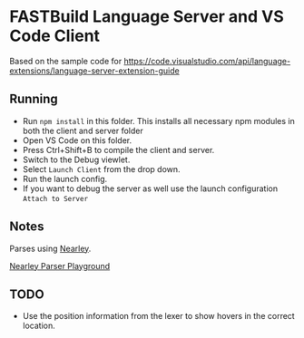 # FASTBuild Language Server and VS Code Client

Based on the sample code for https://code.visualstudio.com/api/language-extensions/language-server-extension-guide

## Running

- Run `npm install` in this folder. This installs all necessary npm modules in both the client and server folder
- Open VS Code on this folder.
- Press Ctrl+Shift+B to compile the client and server.
- Switch to the Debug viewlet.
- Select `Launch Client` from the drop down.
- Run the launch config.
- If you want to debug the server as well use the launch configuration `Attach to Server`

## Notes

Parses using [Nearley](https://nearley.js.org/).

[Nearley Parser Playground](https://omrelli.ug/nearley-playground/)

## TODO

* Use the position information from the lexer to show hovers in the correct location.